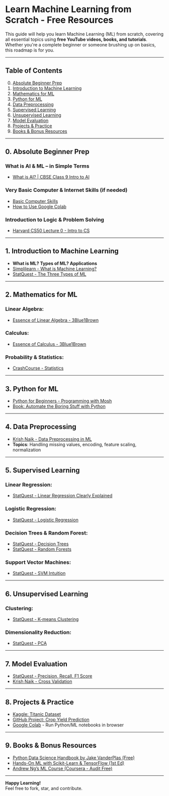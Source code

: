 # Learn Machine Learning from Scratch - Free Resources

This guide will help you learn Machine Learning (ML) from scratch, covering all essential topics using **free YouTube videos, books, and tutorials**. Whether you're a complete beginner or someone brushing up on basics, this roadmap is for you.

---

## Table of Contents
0. [Absolute Beginner Prep](#0-absolute-beginner-prep)
1. [Introduction to Machine Learning](#1-introduction-to-machine-learning)
2. [Mathematics for ML](#2-mathematics-for-ml)
3. [Python for ML](#3-python-for-ml)
4. [Data Preprocessing](#4-data-preprocessing)
5. [Supervised Learning](#5-supervised-learning)
6. [Unsupervised Learning](#6-unsupervised-learning)
7. [Model Evaluation](#7-model-evaluation)
8. [Projects & Practice](#8-projects--practice)
9. [Books & Bonus Resources](#9-books--bonus-resources)

---

## 0. Absolute Beginner Prep

### What is AI & ML – in Simple Terms
- [What is AI? | CBSE Class 9 Intro to AI](https://www.youtube.com/watch?v=2ePf9rue1Ao)

### Very Basic Computer & Internet Skills (if needed)
- [Basic Computer Skills](https://www.youtube.com/watch?v=p8kGZsQMuo4)
- [How to Use Google Colab](https://www.youtube.com/watch?v=inN8seMm7UI)

### Introduction to Logic & Problem Solving
- [Harvard CS50 Lecture 0 - Intro to CS](https://www.youtube.com/watch?v=Yo3f8g7Yzws)

---

## 1. Introduction to Machine Learning
- **What is ML? Types of ML? Applications**
- [Simplilearn - What is Machine Learning?](https://www.youtube.com/watch?v=ukzFI9rgwfU)
- [StatQuest - The Three Types of ML](https://www.youtube.com/watch?v=8JvyBT4RUW8)

---

## 2. Mathematics for ML

### Linear Algebra:
- [Essence of Linear Algebra - 3Blue1Brown](https://www.youtube.com/playlist?list=PLZHQObOWTQDMsr9K-rj53DwVRMYO3t5Yr)

### Calculus:
- [Essence of Calculus - 3Blue1Brown](https://www.youtube.com/watch?v=WUvTyaaNkzM&list=PLZHQObOWTQDMsr9K-rj53DwVRMYO3t5Yr)

### Probability & Statistics:
- [CrashCourse - Statistics](https://www.youtube.com/playlist?list=PL8dPuuaLjXtOfse2ncvffeelTrqvhrz8H)

---

## 3. Python for ML
- [Python for Beginners - Programming with Mosh](https://www.youtube.com/watch?v=_uQrJ0TkZlc)
- [Book: Automate the Boring Stuff with Python](https://automatetheboringstuff.com/)

---

## 4. Data Preprocessing
- [Krish Naik - Data Preprocessing in ML](https://www.youtube.com/watch?v=4RJlK6zH9vI)
- **Topics**: Handling missing values, encoding, feature scaling, normalization

---

## 5. Supervised Learning

### Linear Regression:
- [StatQuest - Linear Regression Clearly Explained](https://www.youtube.com/watch?v=nk2CQITm_eo)

### Logistic Regression:
- [StatQuest - Logistic Regression](https://www.youtube.com/watch?v=yIYKR4sgzI8)

### Decision Trees & Random Forest:
- [StatQuest - Decision Trees](https://www.youtube.com/watch?v=7VeUPuFGJHk)
- [StatQuest - Random Forests](https://www.youtube.com/watch?v=J4Wdy0Wc_xQ)

### Support Vector Machines:
- [StatQuest - SVM Intuition](https://www.youtube.com/watch?v=efR1C6CvhmE)

---

## 6. Unsupervised Learning

### Clustering:
- [StatQuest - K-means Clustering](https://www.youtube.com/watch?v=4b5d3muPQmA)

### Dimensionality Reduction:
- [StatQuest - PCA](https://www.youtube.com/watch?v=FgakZw6K1QQ)

---

## 7. Model Evaluation
- [StatQuest - Precision, Recall, F1 Score](https://www.youtube.com/watch?v=4jRBRDbJemM)
- [Krish Naik - Cross Validation](https://www.youtube.com/watch?v=6dbrR-WymjI)

---

## 8. Projects & Practice
- [Kaggle: Titanic Dataset](https://www.kaggle.com/competitions/titanic)
- [GitHub Project: Crop Yield Prediction](https://github.com/h4ck3r0/crop-yielding-prediction)
- [Google Colab](https://colab.research.google.com/) - Run Python/ML notebooks in browser

---

## 9. Books & Bonus Resources
- [Python Data Science Handbook by Jake VanderPlas (Free)](https://jakevdp.github.io/PythonDataScienceHandbook/)
- [Hands-On ML with Scikit-Learn & TensorFlow (1st Ed)](https://github.com/ageron/handson-ml)
- [Andrew Ng’s ML Course (Coursera - Audit Free)](https://www.coursera.org/learn/machine-learning)

---

**Happy Learning!**  
Feel free to fork, star, and contribute.
